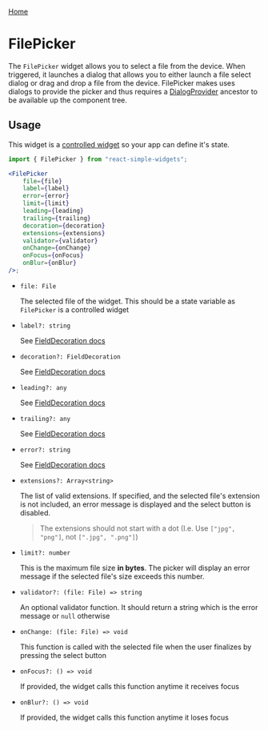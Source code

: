 [Home](../../../README.md)

# FilePicker

The `FilePicker` widget allows you to select a file from the device. When triggered, it launches a
dialog that allows you to either launch a file select dialog or drag and drop a file from the device.
FilePicker makes uses dialogs to provide the picker and thus requires a
[DialogProvider](../../dialog-provider/usage.md) ancestor to be available up the component
tree.

## Usage

This widget is a [controlled widget](https://reactjs.org/docs/forms.html#controlled-components) so
your app can define it's state.

```jsx
import { FilePicker } from "react-simple-widgets";

<FilePicker
    file={file}
    label={label}
    error={error}
    limit={limit}
    leading={leading}
    trailing={trailing}
    decoration={decoration}
    extensions={extensions}
    validator={validator}
    onChange={onChange}
    onFocus={onFocus}
    onBlur={onBlur}
/>;
```

-   `file: File`

    The selected file of the widget. This should be a state variable as `FilePicker` is a controlled
    widget

-   `label?: string`

    See [FieldDecoration docs](../field-decoration/usage.md)

-   `decoration?: FieldDecoration`

    See [FieldDecoration docs](../field-decoration/usage.md)

-   `leading?: any`

    See [FieldDecoration docs](../field-decoration/usage.md)

-   `trailing?: any`

    See [FieldDecoration docs](../field-decoration/usage.md)

-   `error?: string`

    See [FieldDecoration docs](../field-decoration/usage.md)

-   `extensions?: Array<string>`

    The list of valid extensions. If specified, and the selected file's extension is not included,
    an error message is displayed and the select button is disabled.

    > The extensions should not start with a dot (I.e. Use `["jpg", "png"]`, not `[".jpg", ".png"]`)

-   `limit?: number`

    This is the maximum file size **in bytes**. The picker will display an error message if the
    selected file's size exceeds this number.

-   `validator?: (file: File) => string`

    An optional validator function. It should return a string which is the error message or `null`
    otherwise

-   `onChange: (file: File) => void`

    This function is called with the selected file when the user finalizes by pressing the select
    button

-   `onFocus?: () => void`

    If provided, the widget calls this function anytime it receives focus

-   `onBlur?: () => void`

    If provided, the widget calls this function anytime it loses focus
